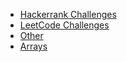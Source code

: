 - [Hackerrank Challenges](Hackerrank/README.md)
- [LeetCode Challenges](LeetCode/README.md)
- [Other](Other/README.md)
- [Arrays](Arrays/README.md)
